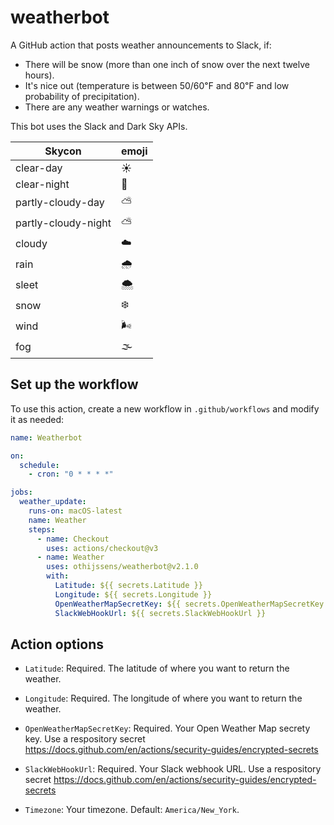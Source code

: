 # weatherbot

A GitHub action that posts weather announcements to Slack, if:

- There will be snow (more than one inch of snow over the next twelve hours).
- It's nice out (temperature is between 50/60℉ and 80℉ and low probability of precipitation).
- There are any weather warnings or watches.

This bot uses the Slack and Dark Sky APIs.

| Skycon              | emoji |
| ------------------- | ----- |
| clear-day           | ☀️    |
| clear-night         | 🌙    |
| partly-cloudy-day   | ⛅️   |
| partly-cloudy-night | ⛅️   |
| cloudy              | ☁️    |
| rain                | 🌧     |
| sleet               | 🌨     |
| snow                | ❄️    |
| wind                | 🌬     |
| fog                 | 🌫     |

<!-- START GENERATED DOCUMENTATION -->

## Set up the workflow

To use this action, create a new workflow in `.github/workflows` and modify it as needed:

```yml
name: Weatherbot

on:
  schedule:
    - cron: "0 * * * *"

jobs:
  weather_update:
    runs-on: macOS-latest
    name: Weather
    steps:
      - name: Checkout
        uses: actions/checkout@v3
      - name: Weather
        uses: othijssens/weatherbot@v2.1.0
        with:
          Latitude: ${{ secrets.Latitude }}
          Longitude: ${{ secrets.Longitude }}
          OpenWeatherMapSecretKey: ${{ secrets.OpenWeatherMapSecretKey }}
          SlackWebHookUrl: ${{ secrets.SlackWebHookUrl }}
```

## Action options

- `Latitude`: Required. The latitude of where you want to return the weather.

- `Longitude`: Required. The longitude of where you want to return the weather.

- `OpenWeatherMapSecretKey`: Required. Your Open Weather Map secrety key. Use a 
  respository secret https://docs.github.com/en/actions/security-guides/encrypted-secrets

- `SlackWebHookUrl`: Required. Your Slack webhook URL. Use a respository secret 
  https://docs.github.com/en/actions/security-guides/encrypted-secrets

- `Timezone`: Your timezone. Default: `America/New_York`.

<!-- END GENERATED DOCUMENTATION -->
